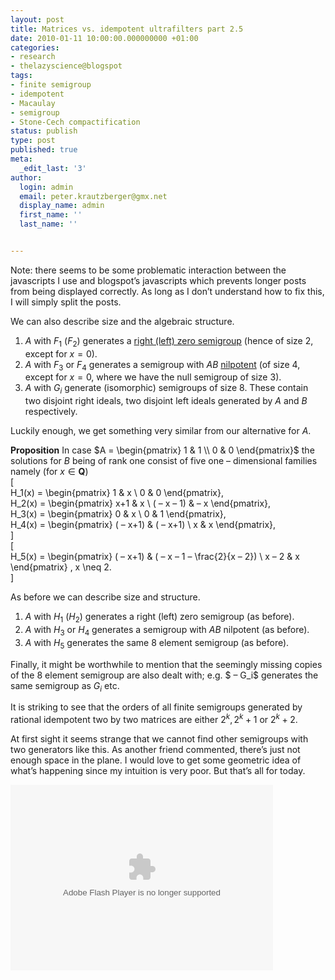 ```yaml
---
layout: post
title: Matrices vs. idempotent ultrafilters part 2.5
date: 2010-01-11 10:00:00.000000000 +01:00
categories:
- research
- thelazyscience@blogspot
tags:
- finite semigroup
- idempotent
- Macaulay
- semigroup
- Stone-Cech compactification
status: publish
type: post
published: true
meta:
  _edit_last: '3'
author:
  login: admin
  email: peter.krautzberger@gmx.net
  display_name: admin
  first_name: ''
  last_name: ''


---
```


Note: there seems to be some problematic interaction between the javascripts I use and blogspot’s javascripts which prevents longer posts from being displayed correctly. As long as I don’t understand how to fix this, I will simply split the posts.

We can also describe size and the algebraic structure.

1.  $A$ with $F_1$ ($F_2$) generates a [right (left) zero semigroup](http://en.wikipedia.org/wiki/Null_semigroup) (hence of size $2$, except for $x=0$).
2.  $A$ with $F_3$ or $F_4$ generates a semigroup with $AB$ [nilpotent](http://en.wikipedia.org/wiki/Nilpotent_matrix) (of size $4$, except for $x=0$, where we have the null semigroup of size $3$).
3.  $A$ with $G_i$ generate (isomorphic) semigroups of size $8$. These contain two disjoint right ideals, two disjoint left ideals generated by $A$ and $B$ respectively.

Luckily enough, we get something very similar from our alternative for $A$.

**Proposition** In case $A = \begin{pmatrix} 1 & 1 \\ 0 & 0 \end{pmatrix}$ the solutions for $B$ being of rank one consist of five one – dimensional families namely (for $x\in \mathbf{Q}$)  
 \[  
 H_1(x) = \begin{pmatrix} 1 & x \\ 0 & 0 \end{pmatrix},  
 H_2(x) = \begin{pmatrix} x+1 & x \\ ( – x – 1) & – x \end{pmatrix},  
 H_3(x) = \begin{pmatrix} 0 & x \\ 0 & 1 \end{pmatrix},  
 H_4(x) = \begin{pmatrix} ( – x+1) & ( – x+1) \\ x & x \end{pmatrix},  
 \]  
 \[  
 H_5(x) = \begin{pmatrix} ( – x+1) & ( – x – 1 – \frac{2}{x – 2}) \\ x – 2 & x \end{pmatrix} , x \neq 2.  
 \]

As before we can describe size and structure.

1.  $A$ with $H_1$ ($H_2$) generates a right (left) zero semigroup (as before).
2.  $A$ with $H_3$ or $H_4$ generates a semigroup with $AB$ nilpotent (as before).
3.  $A$ with $H_5$ generates the same $8$ element semigroup (as before).

Finally, it might be worthwhile to mention that the seemingly missing copies of the $8$ element semigroup are also dealt with; e.g. $ – G_i$ generates the same semigroup as $G_i$ etc.

It is striking to see that the orders of all finite semigroups generated by rational idempotent two by two matrices are either $2^k,2^k + 1$ or $2^k + 2$.

At first sight it seems strange that we cannot find other semigroups with two generators like this. As another friend commented, there’s just not enough space in the plane. I would love to get some geometric idea of what’s happening since my intuition is very poor. But that’s all for today.

<embed align="middle" allowfullscreen="true" flashvars="mode=embed&layout=http%3A%2F%2Fskin.issuu.com%2Fv%2Flight%2Flayout.xml&showFlipBtn=true&autoFlip=true&autoFlipTime=6000&documentId=100107220609-cd636dde77374210a92800d0835b1d30&docName=matrices_vs_idempotents2&username=thelazyscience&loadingInfoText=Matrices%20vs.%20idempotent%20ultrafilters%2C%20part%202&et=1262902109807&er=96" menu="false" name="flashticker" quality="high" salign="l" scale="noscale" src="http://static.issuu.com/webembed/viewers/style1/v1/IssuuViewer.swf" style="height: 297px; width: 420px;" type="application/x-shockwave-flash">